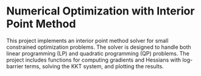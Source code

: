 # Numerical Optimization with Interior Point Method

This project implements an interior point method solver for small constrained optimization problems. The solver is designed to handle both linear programming (LP) and quadratic programming (QP) problems. The project includes functions for computing gradients and Hessians with log-barrier terms, solving the KKT system, and plotting the results.


